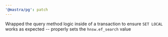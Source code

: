 ```yaml
---
'@mastra/pg': patch
---
```


Wrapped the query method logic inside of a transaction to ensure `SET LOCAL` works as expected -- properly sets the `hnsw.ef_search` value
